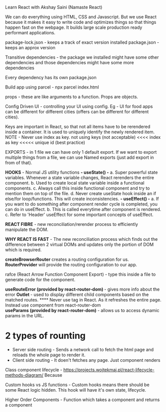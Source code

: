 Learn React with Akshay Saini (Namaste React)

We can do everything using HTML, CSS and Javascript. But we use React because it makes it easy to write code and optimizes things so that things happen fast on the webpage. It builds large scale production ready performant applications.

package-lock.json - keeps a track of exact version installed
package.json - keeps an approx version

Transitive dependencies - the package we installed might have some other dependencies and those dependencies might have some more dependencies

Every dependency has its own package.json

Build app using parcel - npx parcel index.html

props - these are like arguments to a function. Props are objects.

Config Driven UI - controlling your UI using config. Eg - UI for food apps can be different for different cities (offers can be different for different cities).

Keys are important in React, so that not all items have to be rerendered inside a container. It is used to uniquely identify the newly rendered item.
NOTE - Never use index as key.
not using keys (not acceptable) <<<< index as key <<<<< unique id (best practice)

EXPORTS - in 1 file we can have only 1 default export. If we want to export multiple things from a file, we can use Named exports (just add export in from of that).

<b>HOOKS</b> - Normal JS utility functions
 <b>- useState() -</b> 
     a. Super powerful state variables. Whenever a state variable changes, React rerenders the entire component.
     b. Used to create local state variable inside a functional components.
     c. Always call this inside functional component and try to mention them on top of the file.
     d. Never create useState hook inside an if else/for loop/functions. This will create inconsistencies.
 <b>- useEffect() -</b>
     a. If you want to do something after component render cycle is completed, you can do in useEffect.
     b. This is called everytime after component is rendered.
     c. Refer to 'Header' useEffect for some important concepts of useEffect.

<b>REACT FIBRE</b> - new reconciliation/rerender process to efficiently manipulate the DOM.

 <b>WHY REACT IS FAST</b> - The new reconciliation process which finds out the difference between 2 virtual DOMs and updates only the portion of DOM which is required.

 <b>createBrowserRouter</b> creates a routing configuration for us.
 <b>RouterProvider</b> will provide the routing configuration to our app.

 rafce (React Arrow Function Component Export) - type this inside a file to generate code for the component.

 <b>useRouteError (provided by react-router-dom) </b>- gives more info about the error
 <b>Outlet </b>- used to display different child components based on the matched routes.
 **** Never use <a> tag in React. As it refreshes the entire page. 
 Instead use <Link> component from react-router-dom  
 <b>useParams (provided by react-router-dom)</b> - allows us to access dynamic params in the URL. 

 # 2 types of rounting
 - Server side routing - Sends a network call to fetch the html page and reloads the whole page to render it. 
 - Client side routing - It doen't fetches any page. Just component renders

 Class component lifecycle - https://projects.wojtekmaj.pl/react-lifecycle-methods-diagram/
 Because 

 Custom hooks vs JS functions - Custom hooks means there should be some React logic hidden. This hook will have it's own state, lifecycle.

 Higher Order Components - Function which takes a component and returns a component
